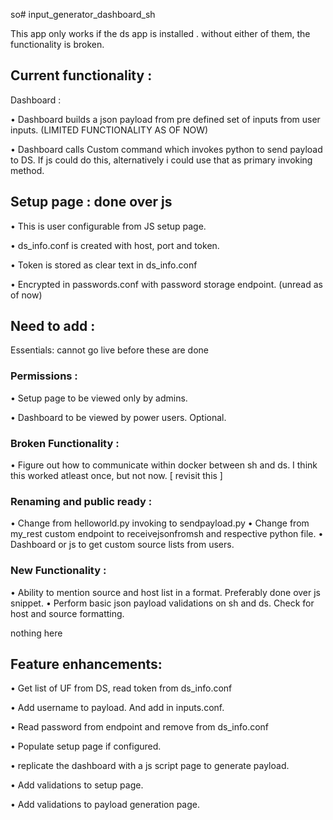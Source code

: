 so# input_generator_dashboard_sh 

This app only works if the ds app is installed <app name>. without either of them, the functionality is broken.

## Current functionality : 


Dashboard :

• Dashboard builds a json payload from pre defined set of inputs from user inputs. (LIMITED FUNCTIONALITY AS OF NOW)

• Dashboard calls Custom command which invokes python to send payload to DS. If js could do this, alternatively i could use that as primary invoking method.

## Setup page : done over js 

• This is user configurable from JS setup page.

• ds_info.conf is created with host, port and token.

• Token is stored as clear text in ds_info.conf

• Encrypted in passwords.conf with password storage endpoint. (unread as of now)

## Need to add : 

Essentials: cannot go live before these are done

### Permissions :
• Setup page to be viewed only by admins.

• Dashboard to be viewed by power users. Optional.

### Broken Functionality :
• Figure out how to communicate within docker between sh and ds. I think this worked atleast once, but not now. [ revisit this ]

### Renaming and public ready :
• Change from helloworld.py invoking to sendpayload.py
• Change from my_rest custom endpoint to receivejsonfromsh and respective python file.
• Dashboard or js to get custom source lists from users.
### New Functionality :
• Ability to mention source and host list in a format. Preferably done over js snippet.
• Perform basic json payload validations on sh and ds. Check for host and source formatting.



<can go live without this but essential>
nothing here


## Feature enhancements:

• Get list of UF from DS, read token from ds_info.conf

• Add username to payload. And add in inputs.conf.

• Read password from endpoint and remove from ds_info.conf

• Populate setup page if configured.

• replicate the dashboard with a js script page to generate payload.

• Add validations to setup page.

• Add validations to payload generation page.
   



